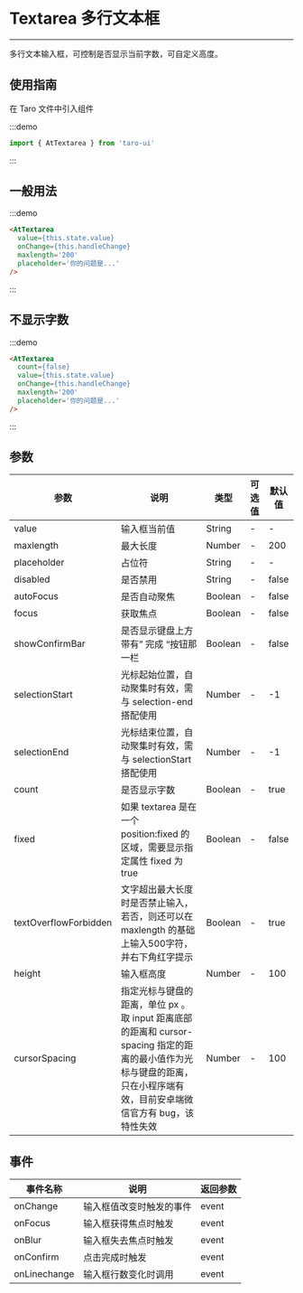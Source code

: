 # Textarea 多行文本框

---
多行文本输入框，可控制是否显示当前字数，可自定义高度。

## 使用指南

在 Taro 文件中引入组件

:::demo

```js
import { AtTextarea } from 'taro-ui'
```

:::

## 一般用法

:::demo

```html
<AtTextarea
  value={this.state.value}
  onChange={this.handleChange}
  maxlength='200'
  placeholder='你的问题是...'
/>

```

:::

## 不显示字数

:::demo

```html
<AtTextarea
  count={false}
  value={this.state.value}
  onChange={this.handleChange}
  maxlength='200'
  placeholder='你的问题是...'
/>

```

:::

## 参数

| 参数       | 说明                                   | 类型    | 可选值                                                              | 默认值   |
| ---------- | -------------------------------------- | ------- | ------------------------------------------------------------------- | -------- |
| value | 输入框当前值 | String  | - | - |
| maxlength | 最大长度  | Number  | - | 200 |
| placeholder | 占位符  | String | - | - |
| disabled | 是否禁用  | String | - | false |
| autoFocus| 是否自动聚焦  | Boolean | - | false |
| focus| 获取焦点  | Boolean | - | false |
| showConfirmBar| 是否显示键盘上方带有” 完成 “按钮那一栏  | Boolean | - | false |
| selectionStart| 光标起始位置，自动聚集时有效，需与 selection-end 搭配使用  | Number | - | -1 |
| selectionEnd| 光标结束位置，自动聚集时有效，需与 selectionStart 搭配使用  | Number | - | -1 |
| count | 是否显示字数  | Boolean | - | true |
| fixed| 如果 textarea 是在一个 position:fixed 的区域，需要显示指定属性 fixed 为 true  | Boolean | - | false|
| textOverflowForbidden | 文字超出最大长度时是否禁止输入，若否，则还可以在 maxlength 的基础上输入500字符，并右下角红字提示  | Boolean | - | true |
| height | 输入框高度  | Number | - | 100  |
| cursorSpacing | 指定光标与键盘的距离，单位 px 。取 input 距离底部的距离和 cursor-spacing 指定的距离的最小值作为光标与键盘的距离，只在小程序端有效，目前安卓端微信官方有 bug，该特性失效  | Number | - | 100  |

## 事件

| 事件名称 | 说明          | 返回参数  |
|---------- |-------------- |---------- |
| onChange | 输入框值改变时触发的事件 | event  |
| onFocus | 输入框获得焦点时触发 | event  |
| onBlur | 输入框失去焦点时触发 | event  |
| onConfirm | 点击完成时触发 | event  |
| onLinechange | 输入框行数变化时调用 | event  |

